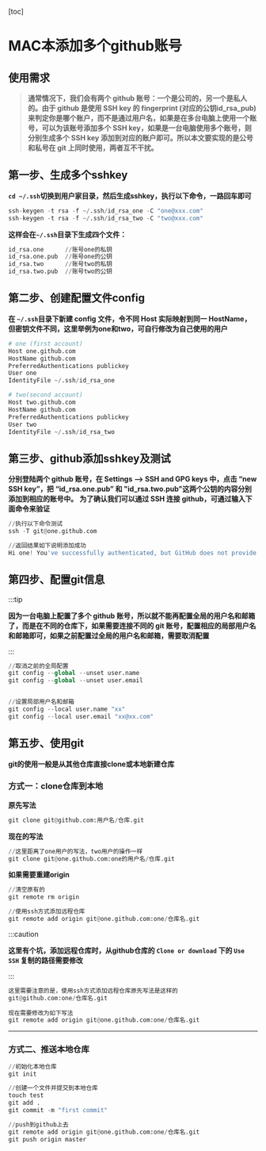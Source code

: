 [toc]



# MAC本添加多个github账号

## 使用需求

> **通常情况下，我们会有两个 github 账号：一个是公司的，另一个是私人的。由于 github 是使用 SSH key 的 fingerprint (对应的公钥id_rsa_pub)来判定你是哪个账户，而不是通过用户名，如果是在多台电脑上使用一个账号，可以为该账号添加多个 SSH key，如果是一台电脑使用多个账号，则分别生成多个 SSH key 添加到对应的账户即可。所以本文要实现的是公号和私号在 git 上同时使用，两者互不干扰。**



## 第一步、生成多个sshkey

**``cd ~/.ssh``切换到用户家目录，然后生成sshkey，执行以下命令，一路回车即可**

```python
ssh-keygen -t rsa -f ~/.ssh/id_rsa_one -C "one@xxx.com"
ssh-keygen -t rsa -f ~/.ssh/id_rsa_two -C "two@xxx.com"
```

**这样会在`~/.ssh`目录下生成四个文件：**

```python
id_rsa.one      //账号one的私钥
id_rsa.one.pub  //账号one的公钥
id_rsa.two      //账号two的私钥
id_rsa.two.pub  //账号two的公钥
```



## 第二步、创建配置文件config

**在 `~/.ssh`目录下新建 config 文件，令不同 Host 实际映射到同一 HostName，但密钥文件不同，这里举例为one和two，可自行修改为自己使用的用户**

```python
# one (first account)
Host one.github.com
HostName github.com
PreferredAuthentications publickey
User one
IdentityFile ~/.ssh/id_rsa_one

# two(second account) 
Host two.github.com
HostName github.com
PreferredAuthentications publickey
User two
IdentityFile ~/.ssh/id_rsa_two
```



## 第三步、github添加sshkey及测试

**分别登陆两个 github 账号，在 Settings —> SSH and GPG keys 中，点击 “new SSH key”，把 “id_rsa.one.pub” 和 "id_rsa.two.pub"这两个公钥的内容分别添加到相应的账号中。**
**为了确认我们可以通过 SSH 连接 github，可通过输入下面命令来验证**

```python
//执行以下命令测试
ssh -T git@one.github.com

//返回结果如下说明添加成功
Hi one! You've successfully authenticated, but GitHub does not provide shell access.
```



## 第四步、配置git信息

:::tip

**因为一台电脑上配置了多个 github 账号，所以就不能再配置全局的用户名和邮箱了，而是在不同的仓库下，如果需要连接不同的 git 账号，配置相应的局部用户名和邮箱即可，如果之前配置过全局的用户名和邮箱，需要取消配置**

:::

```python
//取消之前的全局配置
git config --global --unset user.name
git config --global --unset user.email


//设置局部用户名和邮箱
git config --local user.name "xx"
git config --local user.email "xx@xx.com"
```



## 第五步、使用git

**git的使用一般是从其他仓库直接clone或本地新建仓库**

<h3>方式一：clone仓库到本地</h3>

**原先写法**

```python
git clone git@github.com:用户名/仓库.git
```

**现在的写法**

```python
//这里距离了one用户的写法，two用户的操作一样
git clone git@one.github.com:one的用户名/仓库.git
```

**如果需要重建origin**

```python
//清空原有的
git remote rm origin 

//使用ssh方式添加远程仓库
git remote add origin git@one.github.com:one/仓库名.git
```

:::caution

**这里有个坑，添加远程仓库时，从github仓库的 `Clone or download` 下的 `Use SSH` 复制的路径需要修改**

:::

```python
这里需要注意的是，使用ssh方式添加远程仓库原先写法是这样的
git@github.com:one/仓库名.git
  
现在需要修改为如下写法
git remote add origin git@one.github.com:one/仓库名.git
```

---

<h3>方式二、推送本地仓库</h3>

```python
//初始化本地仓库
git init

//创建一个文件并提交到本地仓库
touch test
git add .
git commit -m "first commit"

//push到github上去
git remote add origin git@one.github.com:one/仓库名.git
git push origin master
```

